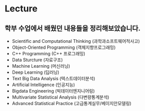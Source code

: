 # Lecture
## 학부 수업에서 배웠던 내용들을 정리해보았습니다.
- Scientific and Computational Thinking (과학과소프트웨어적사고)  
- Object-Oriented Programming (객체지향프로그래밍)
- C++ Programming (C++ 프로그래밍)
- Data Sturcture (자료구조)
- Machine Learning (머신러닝)  
- Deep Learning (딥러닝)  
- Text Big Data Analysis (텍스트데이터분석)  
- Artificial Intelligence (인공지능)
- Bigdata Engineering (빅데이터엔지니어링)
- Multivariate Statistical Analysis (다변량통계분석)  
- Advanced Statistical Practice (고급통계실무/베이지안모델링)  
